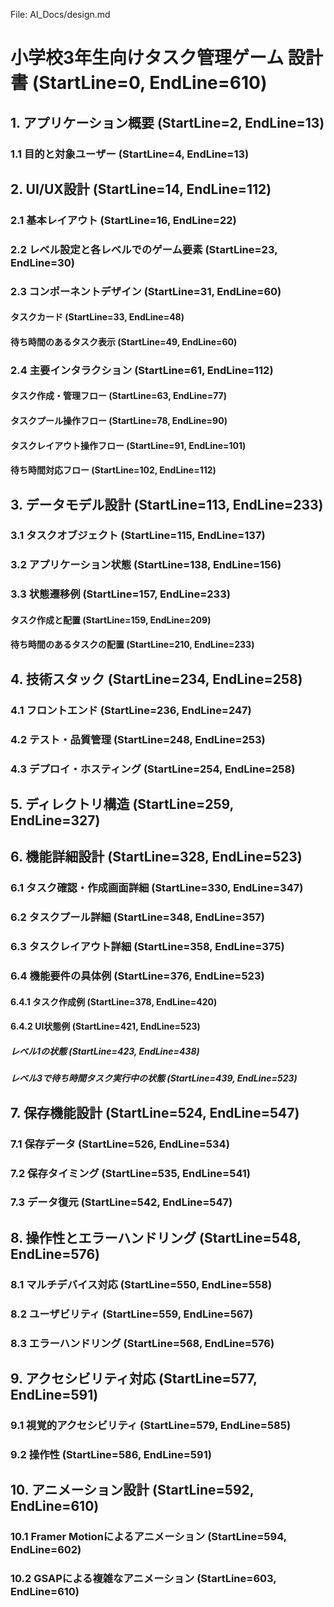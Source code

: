File: AI_Docs/design.md
# 小学校3年生向けタスク管理ゲーム 設計書 (StartLine=0, EndLine=610)
## 1. アプリケーション概要 (StartLine=2, EndLine=13)
### 1.1 目的と対象ユーザー (StartLine=4, EndLine=13)
## 2. UI/UX設計 (StartLine=14, EndLine=112)
### 2.1 基本レイアウト (StartLine=16, EndLine=22)
### 2.2 レベル設定と各レベルでのゲーム要素 (StartLine=23, EndLine=30)
### 2.3 コンポーネントデザイン (StartLine=31, EndLine=60)
#### タスクカード (StartLine=33, EndLine=48)
#### 待ち時間のあるタスク表示 (StartLine=49, EndLine=60)
### 2.4 主要インタラクション (StartLine=61, EndLine=112)
#### タスク作成・管理フロー (StartLine=63, EndLine=77)
#### タスクプール操作フロー (StartLine=78, EndLine=90)
#### タスクレイアウト操作フロー (StartLine=91, EndLine=101)
#### 待ち時間対応フロー (StartLine=102, EndLine=112)
## 3. データモデル設計 (StartLine=113, EndLine=233)
### 3.1 タスクオブジェクト (StartLine=115, EndLine=137)
### 3.2 アプリケーション状態 (StartLine=138, EndLine=156)
### 3.3 状態遷移例 (StartLine=157, EndLine=233)
#### タスク作成と配置 (StartLine=159, EndLine=209)
#### 待ち時間のあるタスクの配置 (StartLine=210, EndLine=233)
## 4. 技術スタック (StartLine=234, EndLine=258)
### 4.1 フロントエンド (StartLine=236, EndLine=247)
### 4.2 テスト・品質管理 (StartLine=248, EndLine=253)
### 4.3 デプロイ・ホスティング (StartLine=254, EndLine=258)
## 5. ディレクトリ構造 (StartLine=259, EndLine=327)
## 6. 機能詳細設計 (StartLine=328, EndLine=523)
### 6.1 タスク確認・作成画面詳細 (StartLine=330, EndLine=347)
### 6.2 タスクプール詳細 (StartLine=348, EndLine=357)
### 6.3 タスクレイアウト詳細 (StartLine=358, EndLine=375)
### 6.4 機能要件の具体例 (StartLine=376, EndLine=523)
#### 6.4.1 タスク作成例 (StartLine=378, EndLine=420)
#### 6.4.2 UI状態例 (StartLine=421, EndLine=523)
##### レベル1の状態 (StartLine=423, EndLine=438)
##### レベル3で待ち時間タスク実行中の状態 (StartLine=439, EndLine=523)
## 7. 保存機能設計 (StartLine=524, EndLine=547)
### 7.1 保存データ (StartLine=526, EndLine=534)
### 7.2 保存タイミング (StartLine=535, EndLine=541)
### 7.3 データ復元 (StartLine=542, EndLine=547)
## 8. 操作性とエラーハンドリング (StartLine=548, EndLine=576)
### 8.1 マルチデバイス対応 (StartLine=550, EndLine=558)
### 8.2 ユーザビリティ (StartLine=559, EndLine=567)
### 8.3 エラーハンドリング (StartLine=568, EndLine=576)
## 9. アクセシビリティ対応 (StartLine=577, EndLine=591)
### 9.1 視覚的アクセシビリティ (StartLine=579, EndLine=585)
### 9.2 操作性 (StartLine=586, EndLine=591)
## 10. アニメーション設計 (StartLine=592, EndLine=610)
### 10.1 Framer Motionによるアニメーション (StartLine=594, EndLine=602)
### 10.2 GSAPによる複雑なアニメーション (StartLine=603, EndLine=610)